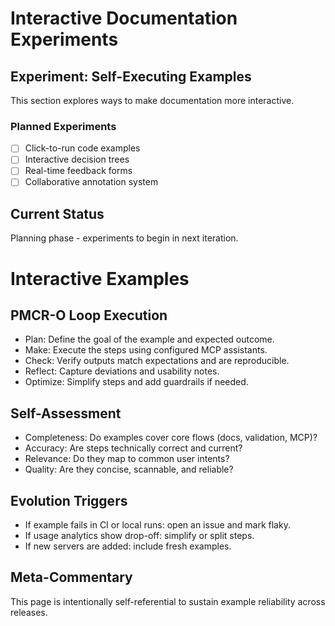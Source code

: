 # Interactive Documentation Experiments

## Experiment: Self-Executing Examples

This section explores ways to make documentation more interactive.

### Planned Experiments

- [ ] Click-to-run code examples
- [ ] Interactive decision trees
- [ ] Real-time feedback forms
- [ ] Collaborative annotation system

## Current Status

Planning phase - experiments to begin in next iteration.

# Interactive Examples

## PMCR-O Loop Execution
- Plan: Define the goal of the example and expected outcome.
- Make: Execute the steps using configured MCP assistants.
- Check: Verify outputs match expectations and are reproducible.
- Reflect: Capture deviations and usability notes.
- Optimize: Simplify steps and add guardrails if needed.

## Self-Assessment
- Completeness: Do examples cover core flows (docs, validation, MCP)?
- Accuracy: Are steps technically correct and current?
- Relevance: Do they map to common user intents?
- Quality: Are they concise, scannable, and reliable?

## Evolution Triggers
- If example fails in CI or local runs: open an issue and mark flaky.
- If usage analytics show drop-off: simplify or split steps.
- If new servers are added: include fresh examples.

## Meta-Commentary
This page is intentionally self-referential to sustain example reliability across releases.
